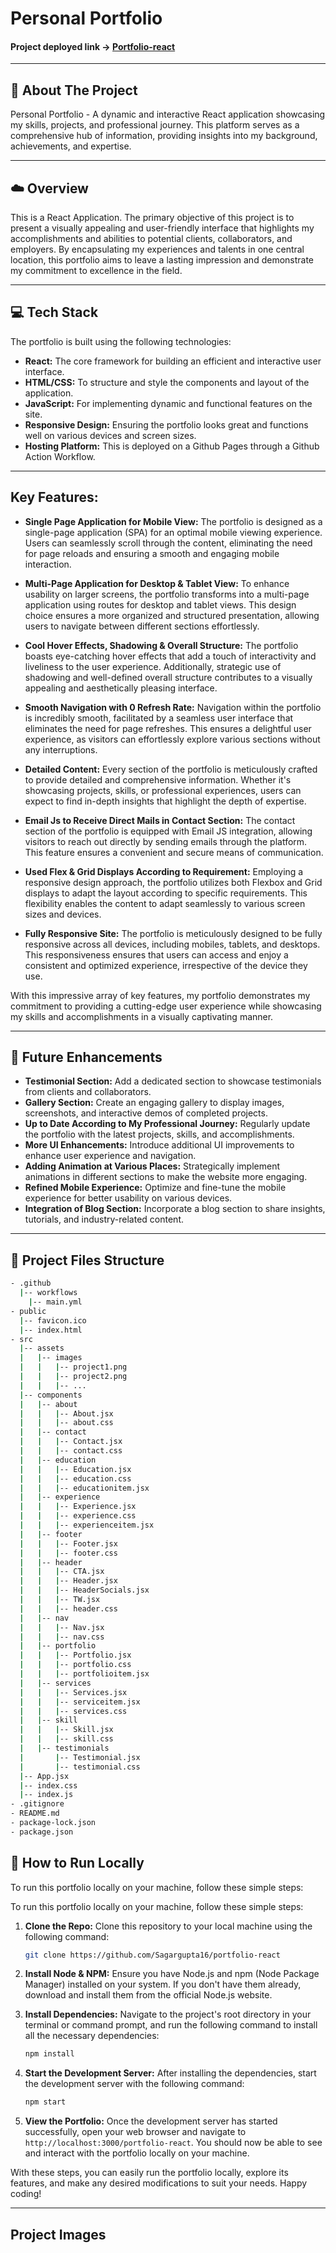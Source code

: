 # Personal Portfolio

#### Project deployed link -> [Portfolio-react](https://sagargupta.live/portfolio-react)

---

## :pencil: About The Project

Personal Portfolio - A dynamic and interactive React application showcasing my skills, projects, and professional journey. This platform serves as a comprehensive hub of information, providing insights into my background, achievements, and expertise.

---

## :cloud: Overview

This is a React Application. The primary objective of this project is to present a visually appealing and user-friendly interface that highlights my accomplishments and abilities to potential clients, collaborators, and employers. By encapsulating my experiences and talents in one central location, this portfolio aims to leave a lasting impression and demonstrate my commitment to excellence in the field.

---

## 💻 Tech Stack

The portfolio is built using the following technologies:

- **React:** The core framework for building an efficient and interactive user interface.
- **HTML/CSS:** To structure and style the components and layout of the application.
- **JavaScript:** For implementing dynamic and functional features on the site.
- **Responsive Design:** Ensuring the portfolio looks great and functions well on various devices and screen sizes.
- **Hosting Platform:** This is deployed on a Github Pages through a Github Action Workflow.

---

## Key Features:

- **Single Page Application for Mobile View:**
  The portfolio is designed as a single-page application (SPA) for an optimal mobile viewing experience. Users can seamlessly scroll through the content, eliminating the need for page reloads and ensuring a smooth and engaging mobile interaction.

- **Multi-Page Application for Desktop & Tablet View:**
  To enhance usability on larger screens, the portfolio transforms into a multi-page application using routes for desktop and tablet views. This design choice ensures a more organized and structured presentation, allowing users to navigate between different sections effortlessly.

- **Cool Hover Effects, Shadowing & Overall Structure:**
  The portfolio boasts eye-catching hover effects that add a touch of interactivity and liveliness to the user experience. Additionally, strategic use of shadowing and well-defined overall structure contributes to a visually appealing and aesthetically pleasing interface.

- **Smooth Navigation with 0 Refresh Rate:**
  Navigation within the portfolio is incredibly smooth, facilitated by a seamless user interface that eliminates the need for page refreshes. This ensures a delightful user experience, as visitors can effortlessly explore various sections without any interruptions.

- **Detailed Content:**
  Every section of the portfolio is meticulously crafted to provide detailed and comprehensive information. Whether it's showcasing projects, skills, or professional experiences, users can expect to find in-depth insights that highlight the depth of expertise.

- **Email Js to Receive Direct Mails in Contact Section:**
  The contact section of the portfolio is equipped with Email JS integration, allowing visitors to reach out directly by sending emails through the platform. This feature ensures a convenient and secure means of communication.

- **Used Flex & Grid Displays According to Requirement:**
  Employing a responsive design approach, the portfolio utilizes both Flexbox and Grid displays to adapt the layout according to specific requirements. This flexibility enables the content to adapt seamlessly to various screen sizes and devices.

- **Fully Responsive Site:**
  The portfolio is meticulously designed to be fully responsive across all devices, including mobiles, tablets, and desktops. This responsiveness ensures that users can access and enjoy a consistent and optimized experience, irrespective of the device they use.

With this impressive array of key features, my portfolio demonstrates my commitment to providing a cutting-edge user experience while showcasing my skills and accomplishments in a visually captivating manner.

---

## 🔮 Future Enhancements

- **Testimonial Section:** Add a dedicated section to showcase testimonials from clients and collaborators.
- **Gallery Section:** Create an engaging gallery to display images, screenshots, and interactive demos of completed projects.
- **Up to Date According to My Professional Journey:** Regularly update the portfolio with the latest projects, skills, and accomplishments.
- **More UI Enhancements:** Introduce additional UI improvements to enhance user experience and navigation.
- **Adding Animation at Various Places:** Strategically implement animations in different sections to make the website more engaging.
- **Refined Mobile Experience:** Optimize and fine-tune the mobile experience for better usability on various devices.
- **Integration of Blog Section:** Incorporate a blog section to share insights, tutorials, and industry-related content.

---

## :floppy_disk: Project Files Structure

```bash
- .github
  |-- workflows
    |-- main.yml
- public
  |-- favicon.ico
  |-- index.html
- src
  |-- assets
  |   |-- images
  |   |   |-- project1.png
  |   |   |-- project2.png
  |   |   |-- ...
  |-- components
  |   |-- about
  |   |   |-- About.jsx
  |   |   |-- about.css
  |   |-- contact
  |   |   |-- Contact.jsx
  |   |   |-- contact.css
  |   |-- education
  |   |   |-- Education.jsx
  |   |   |-- education.css
  |   |   |-- educationitem.jsx
  |   |-- experience
  |   |   |-- Experience.jsx
  |   |   |-- experience.css
  |   |   |-- experienceitem.jsx
  |   |-- footer
  |   |   |-- Footer.jsx
  |   |   |-- footer.css
  |   |-- header
  |   |   |-- CTA.jsx
  |   |   |-- Header.jsx
  |   |   |-- HeaderSocials.jsx
  |   |   |-- TW.jsx
  |   |   |-- header.css
  |   |-- nav
  |   |   |-- Nav.jsx
  |   |   |-- nav.css
  |   |-- portfolio
  |   |   |-- Portfolio.jsx
  |   |   |-- portfolio.css
  |   |   |-- portfolioitem.jsx
  |   |-- services
  |   |   |-- Services.jsx
  |   |   |-- serviceitem.jsx
  |   |   |-- services.css
  |   |-- skill
  |   |   |-- Skill.jsx
  |   |   |-- skill.css
  |   |-- testimonials
  |       |-- Testimonial.jsx
  |       |-- testimonial.css
  |-- App.jsx
  |-- index.css
  |-- index.js
- .gitignore
- README.md
- package-lock.json
- package.json
```

## 📼 How to Run Locally

To run this portfolio locally on your machine, follow these simple steps:

To run this portfolio locally on your machine, follow these simple steps:

1. **Clone the Repo:**
   Clone this repository to your local machine using the following command:

   ```bash
   git clone https://github.com/Sagargupta16/portfolio-react

   ```

2. **Install Node & NPM:**
   Ensure you have Node.js and npm (Node Package Manager) installed on your system. If you don't have them already, download and install them from the official Node.js website.

3. **Install Dependencies:**
   Navigate to the project's root directory in your terminal or command prompt, and run the following command to install all the necessary dependencies:

   ```bash
   npm install

   ```

4. **Start the Development Server:**
   After installing the dependencies, start the development server with the following command:

   ```bash
   npm start

   ```

5. **View the Portfolio:**
   Once the development server has started successfully, open your web browser and navigate to `http://localhost:3000/portfolio-react`. You should now be able to see and interact with the portfolio locally on your machine.

With these steps, you can easily run the portfolio locally, explore its features, and make any desired modifications to suit your needs. Happy coding!

---

## Project Images
